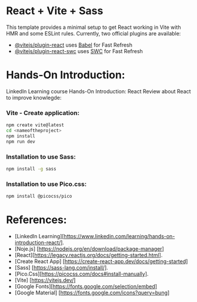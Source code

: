 # React + Vite + Sass

This template provides a minimal setup to get React working in Vite with HMR and some ESLint rules.
Currently, two official plugins are available:
- [@vitejs/plugin-react](https://github.com/vitejs/vite-plugin-react/blob/main/packages/plugin-react/README.md) uses [Babel](https://babeljs.io/) for Fast Refresh
- [@vitejs/plugin-react-swc](https://github.com/vitejs/vite-plugin-react-swc) uses [SWC](https://swc.rs/) for Fast Refresh

# Hands-On Introduction: 
LinkedIn Learning course Hands-On Introduction: React
Review about React to improve knowlegde:

### Vite - Create application:  
```sh
npm create vite@latest  
cd <nameoftheproject>
npm install
npm run dev
``` 

### Installation to use Sass:
```sh
npm install -g sass
```

### Installation to use Pico.css:
```sh
npm install @picocss/pico
```

# References:
- [LinkedIn Learning][https://www.linkedin.com/learning/hands-on-introduction-react/].
- [Noje.js] [https://nodejs.org/en/download/package-manager]
- [React][https://legacy.reactjs.org/docs/getting-started.html].
- [Create React App] [https://create-react-app.dev/docs/getting-started]
- [Sass] [https://sass-lang.com/install/].
- [Pico.Css][https://picocss.com/docs#install-manually].
- [Vite] [https://vitejs.dev/]
- [Google Fonts][https://fonts.google.com/selection/embed]
- [Google Material] [https://fonts.google.com/icons?query=bung]
